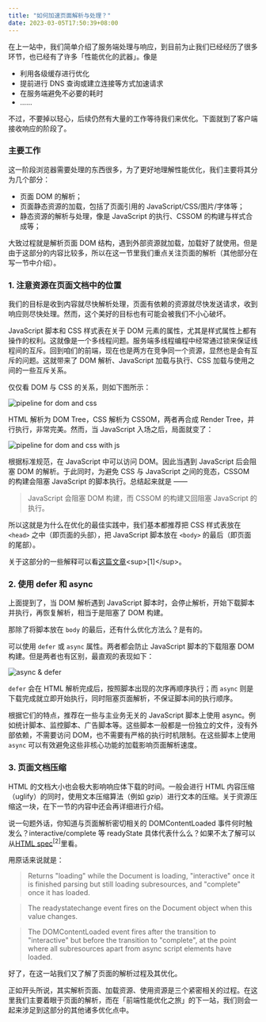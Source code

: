 ```yaml
---
title: "如何加速页面解析与处理？"
date: 2023-03-05T17:50:39+08:00
---
```


在上一站中，我们简单介绍了服务端处理与响应，到目前为止我们已经经历了很多环节，也已经有了许多「性能优化的武器」。像是

- 利用各级缓存进行优化
- 提前进行 DNS 查询或建立连接等方式加速请求
- 在服务端避免不必要的耗时
- ……

不过，不要掉以轻心，后续仍然有大量的工作等待我们来优化。下面就到了客户端接收响应的阶段了。

### 主要工作

这一阶段浏览器需要处理的东西很多，为了更好地理解性能优化，我们主要将其分为几个部分：

- 页面 DOM 的解析；
- 页面静态资源的加载，包括了页面引用的 JavaScript/CSS/图片/字体等；
- 静态资源的解析与处理，像是 JavaScript 的执行、CSSOM 的构建与样式合成等；

大致过程就是解析页面 DOM 结构，遇到外部资源就加载，加载好了就使用。但是由于这部分的内容比较多，所以在这一节里我们重点关注页面的解析（其他部分在写一节中介绍）。

### 1. 注意资源在页面文档中的位置

我们的目标是收到内容就尽快解析处理，页面有依赖的资源就尽快发送请求，收到响应则尽快处理。然而，这个美好的目标也有可能会被我们不小心破坏。

JavaScript 脚本和 CSS 样式表在关于 DOM 元素的属性，尤其是样式属性上都有操作的权利。这就像是一个多线程问题。服务端多线程编程中经常通过锁来保证线程间的互斥。回到咱们的前端，现在也是两方在竞争同一个资源，显然也是会有互斥的问题。这就带来了 DOM 解析、JavaScript 加载与执行、CSS 加载与使用之间的一些互斥关系。

仅仅看 DOM 与 CSS 的关系，则如下图所示：

![pipeline for dom and css](https://p3-juejin.byteimg.com/tos-cn-i-k3u1fbpfcp/33df01f1bf3f4b4aa0899ea447d862c7~tplv-k3u1fbpfcp-zoom-in-crop-mark:4536:0:0:0.awebp)

HTML 解析为 DOM Tree，CSS 解析为 CSSOM，两者再合成 Render Tree，并行执行，非常完美。然而，当 JavaScript 入场之后，局面就变了：

![pipeline for dom and css with js](https://p3-juejin.byteimg.com/tos-cn-i-k3u1fbpfcp/ce0b29a97a004dcdb1878ebbf31e0246~tplv-k3u1fbpfcp-zoom-in-crop-mark:4536:0:0:0.awebp)

根据标准规范，在 JavaScript 中可以访问 DOM。因此当遇到 JavaScript 后会阻塞 DOM 的解析。于此同时，为避免 CSS 与 JavaScript 之间的竞态，CSSOM 的构建会阻塞 JavaScript 的脚本执行。总结起来就是 ——

> JavaScript 会阻塞 DOM 构建，而 CSSOM 的构建又回阻塞 JavaScript 的执行。

所以这就是为什么在优化的最佳实践中，我们基本都推荐把 CSS 样式表放在 `<head>` 之中（即页面的头部），把 JavaScript 脚本放在 `<body>` 的最后（即页面的尾部）。

关于这部分的一些解释可以看[这篇文章](https://link.juejin.cn/?target=https%3A%2F%2Fcalendar.perfplanet.com%2F2012%2Fdeciphering-the-critical-rendering-path%2F "https://calendar.perfplanet.com/2012/deciphering-the-critical-rendering-path/")<sup>[1]</sup>。

### 2. 使用 defer 和 async

上面提到了，当 DOM 解析遇到 JavaScript 脚本时，会停止解析，开始下载脚本并执行，再恢复解析，相当于是阻塞了 DOM 构建。

那除了将脚本放在 `body` 的最后，还有什么优化方法么？是有的。

可以使用 `defer` 或 `async` 属性。两者都会防止 JavaScript 脚本的下载阻塞 DOM 构建。但是两者也有区别，最直观的表现如下：

![async & defer](https://p3-juejin.byteimg.com/tos-cn-i-k3u1fbpfcp/afd9178b2ef34e9e94ce384b701206e4~tplv-k3u1fbpfcp-zoom-in-crop-mark:4536:0:0:0.awebp)

`defer` 会在 HTML 解析完成后，按照脚本出现的次序再顺序执行；而 `async` 则是下载完成就立即开始执行，同时阻塞页面解析，不保证脚本间的执行顺序。

根据它们的特点，推荐在一些与主业务无关的 JavaScript 脚本上使用 async。例如统计脚本、监控脚本、广告脚本等。这些脚本一般都是一份独立的文件，没有外部依赖，不需要访问 DOM，也不需要有严格的执行时机限制。在这些脚本上使用 `async` 可以有效避免这些非核心功能的加载影响页面解析速度。

### 3. 页面文档压缩

HTML 的文档大小也会极大影响响应体下载的时间。一般会进行 HTML 内容压缩（uglify）的同时，使用文本压缩算法（例如 gzip）进行文本的压缩。关于资源压缩这一块，在下一节的内容中还会再详细进行介绍。

说一句题外话，你知道与页面解析密切相关的 DOMContentLoaded 事件何时触发么？interactive/complete 等 readyState 具体代表什么么？如果不太了解可以从[HTML spec](https://html.spec.whatwg.org/multipage/dom.html#current-document-readiness)<sup>[2]</sup>里看。

用原话来说就是：

> Returns "loading" while the Document is loading, "interactive" once it is finished parsing but still loading subresources, and "complete" once it has loaded.

> The readystatechange event fires on the Document object when this value changes.

> The DOMContentLoaded event fires after the transition to "interactive" but before the transition to "complete", at the point where all subresources apart from async script elements have loaded.

好了，在这一站我们又了解了页面的解析过程及其优化。

正如开头所说，其实解析页面、加载资源、使用资源是三个紧密相关的过程。在这里我们主要着眼于页面的解析，而在「前端性能优化之旅」的下一站，我们则会一起来涉足到这部分的其他诸多优化点中。

